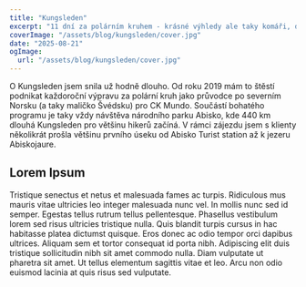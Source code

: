 ```yaml
---
title: "Kungsleden"
excerpt: "11 dní za polárním kruhem - krásné výhledy ale taky komáři, déšť a silný vítr, ve kterém se ani stanu nechce stát."
coverImage: "/assets/blog/kungsleden/cover.jpg"
date: "2025-08-21"
ogImage:
  url: "/assets/blog/kungsleden/cover.jpg"
---
```


O Kungsleden jsem snila už hodně dlouho. Od roku 2019 mám to štěstí podnikat každoroční výpravu za polární kruh jako průvodce po severním Norsku (a taky maličko Švédsku) pro CK Mundo. Součástí bohatého programu je taky vždy návštěva národního parku Abisko, kde 440 km dlouhá Kungsleden pro většinu hikerů začíná. V rámci zájezdu jsem s klienty několikrát prošla většinu prvního úseku od Abisko Turist station až k jezeru Abiskojaure.

## Lorem Ipsum

Tristique senectus et netus et malesuada fames ac turpis. Ridiculous mus mauris vitae ultricies leo integer malesuada nunc vel. In mollis nunc sed id semper. Egestas tellus rutrum tellus pellentesque. Phasellus vestibulum lorem sed risus ultricies tristique nulla. Quis blandit turpis cursus in hac habitasse platea dictumst quisque. Eros donec ac odio tempor orci dapibus ultrices. Aliquam sem et tortor consequat id porta nibh. Adipiscing elit duis tristique sollicitudin nibh sit amet commodo nulla. Diam vulputate ut pharetra sit amet. Ut tellus elementum sagittis vitae et leo. Arcu non odio euismod lacinia at quis risus sed vulputate.
